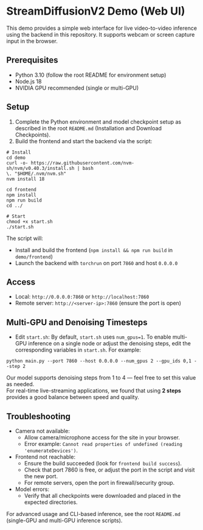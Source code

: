 # StreamDiffusionV2 Demo (Web UI)

This demo provides a simple web interface for live video-to-video inference using the backend in this repository. It supports webcam or screen capture input in the browser.

## Prerequisites
- Python 3.10 (follow the root README for environment setup)
- Node.js 18
- NVIDIA GPU recommended (single or multi-GPU)

## Setup
1) Complete the Python environment and model checkpoint setup as described in the root `README.md` (Installation and Download Checkpoints).
2) Build the frontend and start the backend via the script:
```
# Install
cd demo
curl -o- https://raw.githubusercontent.com/nvm-sh/nvm/v0.40.3/install.sh | bash
\. "$HOME/.nvm/nvm.sh"
nvm install 18

cd frontend
npm install
npm run build
cd ../

# Start
chmod +x start.sh
./start.sh
```
The script will:
- Install and build the frontend (`npm install && npm run build` in `demo/frontend`)
- Launch the backend with `torchrun` on port `7860` and host `0.0.0.0`

## Access
- Local: `http://0.0.0.0:7860` or `http://localhost:7860`
- Remote server: `http://<server-ip>:7860` (ensure the port is open)

## Multi-GPU and Denoising Timesteps
- Edit `start.sh`: By default, `start.sh` uses `num_gpus=1`. To enable multi-GPU inference on a single node or adjust the denoising steps, edit the corresponding variables in `start.sh`.  For example:
```
python main.py --port 7860 --host 0.0.0.0 --num_gpus 2 --gpu_ids 0,1 --step 2
```
Our model supports denoising steps from 1 to 4 — feel free to set this value as needed.  
For real-time live-streaming applications, we found that using **2 steps** provides a good balance between speed and quality.


## Troubleshooting
- Camera not available:
  - Allow camera/microphone access for the site in your browser.
  - Error example: `Cannot read properties of undefined (reading 'enumerateDevices')`.
- Frontend not reachable:
  - Ensure the build succeeded (look for `frontend build success`).
  - Check that port 7860 is free, or adjust the port in the script and visit the new port.
  - For remote servers, open the port in firewall/security group.
- Model errors:
  - Verify that all checkpoints were downloaded and placed in the expected directories.

For advanced usage and CLI-based inference, see the root `README.md` (single-GPU and multi-GPU inference scripts).
